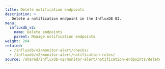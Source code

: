 ```yaml
---
title: Delete notification endpoints
description: >
   Delete a notification endpoint in the InfluxDB UI.
menu:
  influxdb_v2:
    name: Delete endpoints
    parent: Manage notification endpoints
weight: 204
related:
  - /influxdb/v2/monitor-alert/checks/
  - /influxdb/v2/monitor-alert/notification-rules/
source: /shared/influxdb-v2/monitor-alert/notification-endpoints/delete.md
---
```


<!-- The content for this file is located at
// SOURCE content/shared/influxdb-v2/monitor-alert/notification-endpoints/delete.md -->
